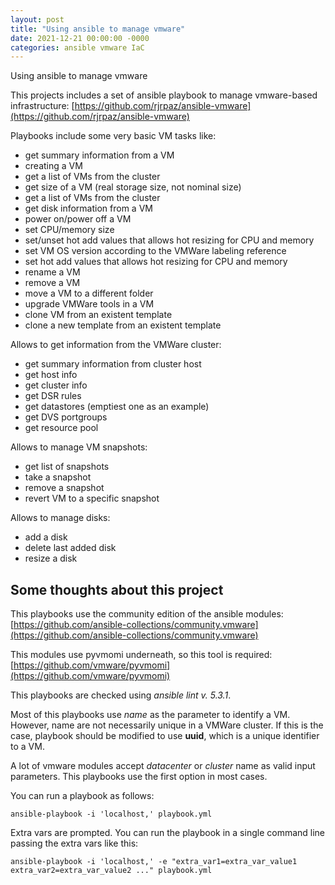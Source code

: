 ```yaml
---
layout: post
title: "Using ansible to manage vmware"
date: 2021-12-21 00:00:00 -0000
categories: ansible vmware IaC
---
```

Using ansible to manage vmware

This projects includes a set of ansible playbook to manage vmware-based infrastructure: [https://github.com/rjrpaz/ansible-vmware](https://github.com/rjrpaz/ansible-vmware)

Playbooks include some very basic VM tasks like:

- get summary information from a VM
- creating a VM
- get a list of VMs from the cluster
- get size of a VM (real storage size, not nominal size)
- get a list of VMs from the cluster
- get disk information from a VM
- power on/power off a VM
- set CPU/memory size
- set/unset hot add values that allows hot resizing for CPU and memory
- set VM OS version according to the VMWare labeling reference
- set hot add values that allows hot resizing for CPU and memory
- rename a VM
- remove a VM
- move a VM to a different folder
- upgrade VMWare tools in a VM
- clone VM from an existent template
- clone a new template from an existent template

Allows to get information from the VMWare cluster:

- get summary information from cluster host
- get host info
- get cluster info
- get DSR rules
- get datastores (emptiest one as an example)
- get DVS portgroups
- get resource pool

Allows to manage VM snapshots:

- get list of snapshots
- take a snapshot
- remove a snapshot
- revert VM to a specific snapshot

Allows to manage disks:

- add a disk
- delete last added disk
- resize a disk

## Some thoughts about this project

This playbooks use the community edition of the ansible modules: [https://github.com/ansible-collections/community.vmware](https://github.com/ansible-collections/community.vmware)

This modules use pyvmomi underneath, so this tool is required: [https://github.com/vmware/pyvmomi](https://github.com/vmware/pyvmomi)

This playbooks are checked using *ansible lint v. 5.3.1*.

Most of this playbooks use *name* as the parameter to identify a VM. However, name are not necessarily unique in a VMWare cluster. If this is the case, playbook should be modified to use **uuid**, which is a unique identifier to a VM.

A lot of vmware modules accept *datacenter* or *cluster* name as valid input parameters. This playbooks use the first option in most cases.

You can run a playbook as follows:

```console
ansible-playbook -i 'localhost,' playbook.yml
```

Extra vars are prompted. You can run the playbook in a single command line passing the extra vars like this:

```console
ansible-playbook -i 'localhost,' -e "extra_var1=extra_var_value1 extra_var2=extra_var_value2 ..." playbook.yml
```
